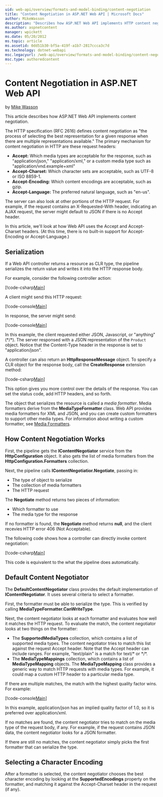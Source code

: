 ```yaml
---
uid: web-api/overview/formats-and-model-binding/content-negotiation
title: "Content Negotiation in ASP.NET Web API | Microsoft Docs"
author: MikeWasson
description: "Describes how ASP.NET Web API implements HTTP content negotiation."
ms.author: aspnetcontent
manager: wpickett
ms.date: 05/20/2012
ms.topic: article
ms.assetid: 0dd51b30-bf5a-419f-a1b7-2817ccca3c7d
ms.technology: dotnet-webapi
msc.legacyurl: /web-api/overview/formats-and-model-binding/content-negotiation
msc.type: authoredcontent
---
```

Content Negotiation in ASP.NET Web API
====================
by [Mike Wasson](https://github.com/MikeWasson)

This article describes how ASP.NET Web API implements content negotiation.

The HTTP specification (RFC 2616) defines content negotiation as "the process of selecting the best representation for a given response when there are multiple representations available." The primary mechanism for content negotiation in HTTP are these request headers:

- **Accept:** Which media types are acceptable for the response, such as "application/json," "application/xml," or a custom media type such as &quot;application/vnd.example+xml&quot;
- **Accept-Charset:** Which character sets are acceptable, such as UTF-8 or ISO 8859-1.
- **Accept-Encoding:** Which content encodings are acceptable, such as gzip.
- **Accept-Language:** The preferred natural language, such as "en-us".

The server can also look at other portions of the HTTP request. For example, if the request contains an X-Requested-With header, indicating an AJAX request, the server might default to JSON if there is no Accept header.

In this article, we'll look at how Web API uses the Accept and Accept-Charset headers. (At this time, there is no built-in support for Accept-Encoding or Accept-Language.)

## Serialization

If a Web API controller returns a resource as CLR type, the pipeline serializes the return value and writes it into the HTTP response body.

For example, consider the following controller action:

[!code-csharp[Main](content-negotiation/samples/sample1.cs)]

A client might send this HTTP request:

[!code-console[Main](content-negotiation/samples/sample2.cmd)]

In response, the server might send:

[!code-console[Main](content-negotiation/samples/sample3.cmd)]

In this example, the client requested either JSON, Javascript, or "anything" (\*/\*). The server responsed with a JSON representation of the `Product` object. Notice that the Content-Type header in the response is set to &quot;application/json&quot;.

A controller can also return an **HttpResponseMessage** object. To specify a CLR object for the response body, call the **CreateResponse** extension method:

[!code-csharp[Main](content-negotiation/samples/sample4.cs)]

This option gives you more control over the details of the response. You can set the status code, add HTTP headers, and so forth.

The object that serializes the resource is called a *media formatter*. Media formatters derive from the **MediaTypeFormatter** class. Web API provides media formatters for XML and JSON, and you can create custom formatters to support other media types. For information about writing a custom formatter, see [Media Formatters](media-formatters.md).

## How Content Negotiation Works

First, the pipeline gets the **IContentNegotiator** service from the **HttpConfiguration** object. It also gets the list of media formatters from the **HttpConfiguration.Formatters** collection.

Next, the pipeline calls **IContentNegotiatior.Negotiate**, passing in:

- The type of object to serialize
- The collection of media formatters
- The HTTP request

The **Negotiate** method returns two pieces of information:

- Which formatter to use
- The media type for the response

If no formatter is found, the **Negotiate** method returns **null**, and the client recevies HTTP error 406 (Not Acceptable).

The following code shows how a controller can directly invoke content negotiation:

[!code-csharp[Main](content-negotiation/samples/sample5.cs)]

This code is equivalent to the what the pipeline does automatically.

## Default Content Negotiator

The **DefaultContentNegotiator** class provides the default implementation of **IContentNegotiator**. It uses several criteria to select a formatter.

First, the formatter must be able to serialize the type. This is verified by calling **MediaTypeFormatter.CanWriteType**.

Next, the content negotiator looks at each formatter and evaluates how well it matches the HTTP request. To evaluate the match, the content negotiator looks at two things on the formatter:

- The **SupportedMediaTypes** collection, which contains a list of supported media types. The content negotiator tries to match this list against the request Accept header. Note that the Accept header can include ranges. For example, "text/plain" is a match for text/\* or \*/\*.
- The **MediaTypeMappings** collection, which contains a list of **MediaTypeMapping** objects. The **MediaTypeMapping** class provides a generic way to match HTTP requests with media types. For example, it could map a custom HTTP header to a particular media type.

If there are multiple matches, the match with the highest quality factor wins. For example:

[!code-console[Main](content-negotiation/samples/sample6.cmd)]

In this example, application/json has an implied quality factor of 1.0, so it is preferred over application/xml.

If no matches are found, the content negotiator tries to match on the media type of the request body, if any. For example, if the request contains JSON data, the content negotiator looks for a JSON formatter.

If there are still no matches, the content negotiator simply picks the first formatter that can serialize the type.

## Selecting a Character Encoding

After a formatter is selected, the content negotiator chooses the best character encoding by looking at the **SupportedEncodings** property on the formatter, and matching it against the Accept-Charset header in the request (if any).
